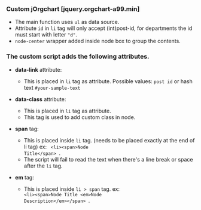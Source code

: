 

### Custom jOrgchart [jquery.orgchart-a99.min] 
* The main function uses <code>ul</code> as data source.
* Attribute <code>id</code> in <code>li</code> tag will only accept (int)post-id, for departments the id must start with letter <code>"d"</code>.
* <code>node-center</code> wrapper added inside node box to group the contents.


### The custom script adds the following attributes.
* <b>data-link</b> attribute:<br>
    * This is placed in <code>li</code> tag as attribute. Possible values: <code>post id</code> or hash text <code>#your-sample-text</code>

* <b>data-class</b> attribute:<br>
    * This is placed in <code>li</code> tag as attribute.
    * This tag is used to add custom class in node.

* <b>span</b> tag:<br>
    * This is placed inside <code>li</code> tag. (needs to be placed exactly at the end of li tag) ex: <code> &#60;li&#62;&#60;span&#62;Node Title&#60;&#47;span&#62; </code>.
    * The script will fail to read the text when there's a line break or space after the <code>li</code> tag.

* <b>em</b> tag: <br>
    * This is placed inside <code>li > span</code> tag. ex: <code> &#60;li&#62;&#60;span&#62;Node Title &#60;em&#62;Node Description&#60;&#47;em&#62;&#60;&#47;span&#62; </code>.